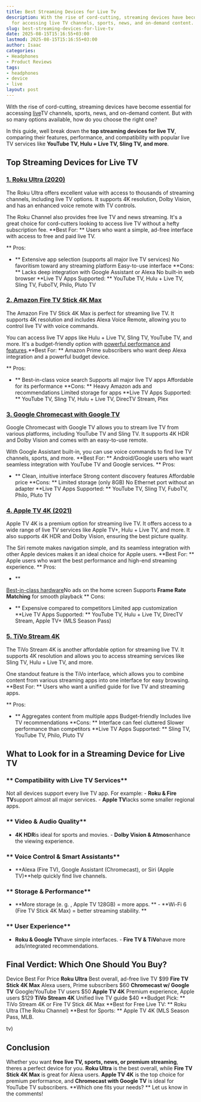 ```yaml
---
title: Best Streaming Devices for Live Tv
description: With the rise of cord-cutting, streaming devices have become essential
  for accessing live TV channels, sports, news, and on-demand content.
slug: best-streaming-devices-for-live-tv
date: 2025-08-15T15:16:55+03:00
lastmod: 2025-08-15T15:16:55+03:00
author: Isaac
categories:
- Headphones
- Product Reviews
tags:
- headphones
- device
- live
layout: post
---
```

With the rise of cord-cutting, streaming devices have become essential for accessing [live](https://pestpolicy.com/can-fleas-live-in-carpets/)TV channels, sports, news, and on-demand content. But with so many options available, how do you choose the right one?

In this guide, well break down the **top streaming devices for live TV**, comparing their features, performance, and compatibility with popular live TV services like **YouTube TV, Hulu + Live TV, Sling TV, and more**.

##  Top Streaming Devices for Live TV

###  [1. Roku Ultra (2020)](https://www.amazon.com/dp/B07ZVJHZB4?tag=p-policy-20)

The Roku Ultra offers excellent value with access to thousands of streaming channels, including live TV options. It supports 4K resolution, Dolby Vision, and has an enhanced voice remote with TV controls.

The Roku Channel also provides free live TV and news streaming. It's a great choice for cord-cutters looking to access live TV without a hefty subscription fee. **Best For: ** Users who want a simple, ad-free interface with access to free and paid live TV.

**
Pros:

- ** Extensive app selection (supports all major live TV services) No favoritism toward any streaming platform Easy-to-use interface **Cons: ** Lacks deep integration with Google Assistant or Alexa No built-in web browser **Live TV Apps Supported: ** YouTube TV, Hulu + Live TV, Sling TV, FuboTV, Philo, Pluto TV

###  [2. Amazon Fire TV Stick 4K Max](https://www.amazon.com/dp/B08GJ38SHX?tag=p-policy-20)

The Amazon Fire TV Stick 4K Max is perfect for streaming live TV. It supports 4K resolution and includes Alexa Voice Remote, allowing you to control live TV with voice commands.

You can access live TV apps like Hulu + Live TV, Sling TV, YouTube TV, and more. It's a budget-friendly option with [powerful performance and features](https://pestpolicy.com/best-laptop-for-music-production/).**Best For: ** Amazon Prime subscribers who want deep Alexa integration and a powerful budget device.

**
Pros:

- ** Best-in-class voice search Supports all major live TV apps Affordable for its performance **Cons: ** Heavy Amazon ads and recommendations Limited storage for apps **Live TV Apps Supported: ** YouTube TV, Sling TV, Hulu + Live TV, DirecTV Stream, Plex

###  [3. Google Chromecast with Google TV](https://www.amazon.com/dp/B07VG8QQJ4?tag=p-policy-20)

Google Chromecast with Google TV allows you to stream live TV from various platforms, including YouTube TV and Sling TV. It supports 4K HDR and Dolby Vision and comes with an easy-to-use remote.

With Google Assistant built-in, you can use voice commands to find live TV channels, sports, and more. **Best For: ** Android/Google users who want seamless integration with YouTube TV and Google services. **
Pros:

- ** Clean, intuitive interface Strong content discovery features Affordable price **Cons: ** Limited storage (only 8GB) No Ethernet port without an adapter **Live TV Apps Supported: ** YouTube TV, Sling TV, FuboTV, Philo, Pluto TV

###  [4. Apple TV 4K (2021)](https://www.amazon.com/dp/B07WYY39MD?tag=p-policy-20)

Apple TV 4K is a premium option for streaming live TV. It offers access to a wide range of live TV services like Apple TV+, Hulu + Live TV, and more. It also supports 4K HDR and Dolby Vision, ensuring the best picture quality.

The Siri remote makes navigation simple, and its seamless integration with other Apple devices makes it an ideal choice for Apple users. **Best For: ** Apple users who want the best performance and high-end streaming experience. **
Pros:

- **

[Best-in-class hardware](https://pestpolicy.com/best-external-hard-drive-for-music-production/)No ads on the home screen Supports **Frame Rate Matching** for smooth playback **
Cons:

- ** Expensive compared to competitors Limited app customization **Live TV Apps Supported: ** YouTube TV, Hulu + Live TV, DirecTV Stream, Apple TV+ (MLS Season Pass)

###  [5. TiVo Stream 4K](https://www.amazon.com/dp/B082Y5QR1F?tag=p-policy-20)

The TiVo Stream 4K is another affordable option for streaming live TV. It supports 4K resolution and allows you to access streaming services like Sling TV, Hulu + Live TV, and more.

One standout feature is the TiVo interface, which allows you to combine content from various streaming apps into one interface for easy browsing. **Best For: ** Users who want a unified guide for live TV and streaming apps.

**
Pros:

- ** Aggregates content from multiple apps Budget-friendly Includes live TV recommendations **Cons: ** Interface can feel cluttered Slower performance than competitors **Live TV Apps Supported: ** Sling TV, YouTube TV, Philo, Pluto TV

##  **What to Look for in a Streaming Device for Live TV**

###  ** Compatibility with Live TV Services**

Not all devices support every live TV app. For example: - **Roku & Fire TV**support almost all major services. - **Apple TV**lacks some smaller regional apps.

###  ** Video & Audio Quality**

- **4K HDR**is ideal for sports and movies. - **Dolby Vision & Atmos**enhance the viewing experience.

###  ** Voice Control & Smart Assistants**

- **Alexa (Fire TV), Google Assistant (Chromecast), or Siri (Apple TV)**help quickly find live channels.

###  ** Storage & Performance**

- **More storage (e. g. , Apple TV 128GB) = more apps. ** - **Wi-Fi 6 (Fire TV Stick 4K Max) = better streaming stability. **

###  ** User Experience**

- **Roku & Google TV**have simple interfaces. - **Fire TV & TiVo**have more ads/integrated recommendations.

##  **Final Verdict: Which One Should You Buy?**

Device Best For Price **Roku Ultra** Best overall, ad-free live TV $99 **Fire TV Stick 4K Max** Alexa users, Prime subscribers $60 **Chromecast w/ Google TV** Google/YouTube TV users $50 **Apple TV 4K** Premium experience, Apple users $129 **TiVo Stream 4K** Unified live TV guide $40 **Budget Pick: ** TiVo Stream 4K or Fire TV Stick 4K Max **Best for Free Live TV: ** Roku Ultra (The Roku Channel) **Best for Sports: ** Apple TV 4K (MLS Season Pass, MLB.

tv)

##  **Conclusion**

Whether you want **free live TV, sports, news, or premium streaming**, theres a perfect device for you. **Roku Ultra** is the best overall, while **Fire TV Stick 4K Max** is great for Alexa users. **Apple TV 4K** is the top choice for premium performance, and **Chromecast with Google TV** is ideal for YouTube TV subscribers. **Which one fits your needs? ** Let us know in the comments!
